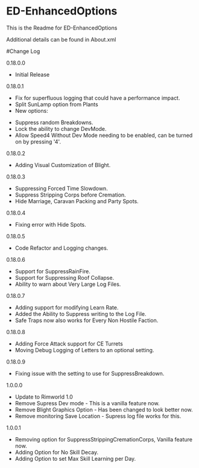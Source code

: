 # ED-EnhancedOptions
This is the Readme for ED-EnhancedOptions

Additional details can be found in About.xml

#Change Log

0.18.0.0
* Initial Release

0.18.0.1
* Fix for superfluous logging that could have a performance impact.
* Split SunLamp option from Plants
* New options:
 - Suppress random Breakdowns. 
 - Lock the ability to change DevMode. 
 - Allow Speed4 Without Dev Mode needing to be enabled, can be turned on by pressing '4'. 
 
0.18.0.2
* Adding Visual Customization of Blight.

0.18.0.3
* Suppressing Forced Time Slowdown.
* Suppress Stripping Corps before Cremation.
* Hide Marriage, Caravan Packing and Party Spots.

0.18.0.4
* Fixing error with Hide Spots.

0.18.0.5
* Code Refactor and Logging changes.

0.18.0.6
* Support for SuppressRainFire.
* Support for Suppressing Roof Collapse.
* Ability to warn about Very Large Log Files.

0.18.0.7
* Adding support for modifying Learn Rate.
* Added the Ability to Suppress writing to the Log File.
* Safe Traps now also works for Every Non Hostile Faction.

0.18.0.8
* Adding Force Attack support for CE Turrets
* Moving Debug Logging of Letters to an optional setting.

0.18.0.9
* Fixing issue with the setting to use for SuppressBreakdown.

1.0.0.0
* Update to Rimworld 1.0
* Remove Supress Dev mode - This is a vanilla feature now.
* Remove Blight Graphics Option - Has been changed to look better now.
* Remove monitoring Save Location - Supress log file works for this.

1.0.0.1
* Removing option for SuppressStrippingCremationCorps, Vanilla feature now.
* Adding Option for No Skill Decay.
* Adding Option to set Max Skill Learning per Day.
